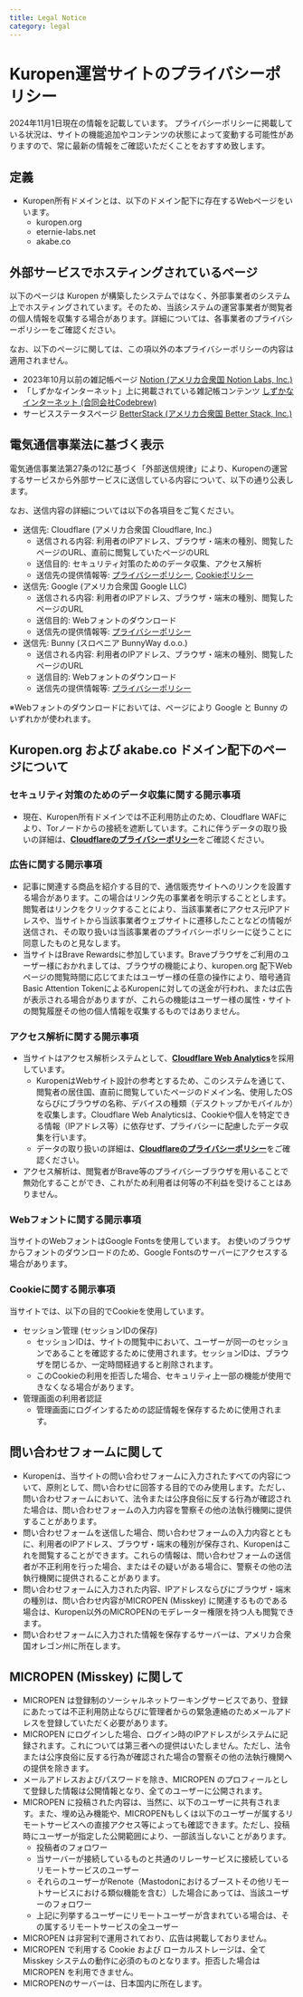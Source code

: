 ```yaml
---
title: Legal Notice
category: legal
---
```


# Kuropen運営サイトのプライバシーポリシー

2024年11月1日現在の情報を記載しています。 プライバシーポリシーに掲載している状況は、サイトの機能追加やコンテンツの状態によって変動する可能性がありますので、常に最新の情報をご確認いただくことをおすすめ致します。

## 定義

- Kuropen所有ドメインとは、以下のドメイン配下に存在するWebページをいいます。
    - kuropen.org
    - eternie-labs.net
    - akabe.co

## 外部サービスでホスティングされているページ

以下のページは Kuropen が構築したシステムではなく、外部事業者のシステム上でホスティングされています。そのため、当該システムの運営事業者が閲覧者の個人情報を収集する場合があります。詳細については、各事業者のプライバシーポリシーをご確認ください。

なお、以下のページに関しては、この項以外の本プライバシーポリシーの内容は適用されません。

- 2023年10月以前の雑記帳ページ
[Notion (アメリカ合衆国 Notion Labs, Inc.)](https://www.notion.so/Privacy-Policy-3468d120cf614d4c9014c09f6adc9091?pvs=21)
- 「しずかなインターネット」上に掲載されている雑記帳コンテンツ
[しずかなインターネット (合同会社Codebrew)](https://sizu.me/terms?tab=privacy)
- サービスステータスページ
[BetterStack (アメリカ合衆国 Better Stack, Inc.)](https://betterstack.com/privacy)

## 電気通信事業法に基づく表示

電気通信事業法第27条の12に基づく「外部送信規律」により、Kuropenの運営するサービスから外部サービスに送信している内容について、以下の通り公表します。

なお、送信内容の詳細については以下の各項目をご覧ください。

- 送信先: Cloudflare (アメリカ合衆国 Cloudflare, Inc.)
    - 送信される内容: 利用者のIPアドレス、ブラウザ・端末の種別、閲覧したページのURL、直前に閲覧していたページのURL
    - 送信目的: セキュリティ対策のためのデータ収集、アクセス解析
    - 送信先の提供情報等: [プライバシーポリシー](https://www.cloudflare.com/ja-jp/privacypolicy/), [Cookieポリシー](https://www.cloudflare.com/ja-jp/cookie-policy/)
- 送信先: Google (アメリカ合衆国 Google LLC)
    - 送信される内容: 利用者のIPアドレス、ブラウザ・端末の種別、閲覧したページのURL
    - 送信目的: Webフォントのダウンロード
    - 送信先の提供情報等: [プライバシーポリシー](https://policies.google.com/privacy?hl=ja&fg=1)
- 送信先: Bunny (スロベニア BunnyWay d.o.o.)
    - 送信される内容: 利用者のIPアドレス、ブラウザ・端末の種別、閲覧したページのURL
    - 送信目的: Webフォントのダウンロード
    - 送信先の提供情報等: [プライバシーポリシー](https://bunny.net/privacy/)

※Webフォントのダウンロードにおいては、ページにより Google と Bunny のいずれかが使われます。

## **Kuropen.org および akabe.co ドメイン配下のページについて**

### セキュリティ対策のためのデータ収集に関する開示事項

- 現在、Kuropen所有ドメインでは不正利用防止のため、Cloudflare WAFにより、Torノードからの接続を遮断しています。これに伴うデータの取り扱いの詳細は、[**Cloudflareのプライバシーポリシー**](https://www.cloudflare.com/privacypolicy/)をご確認ください。

### **広告に関する開示事項**

- 記事に関連する商品を紹介する目的で、通信販売サイトへのリンクを設置する場合があります。この場合はリンク先の事業者を明示することとします。閲覧者はリンクをクリックすることにより、当該事業者にアクセス元IPアドレスや、当サイトから当該事業者ウェブサイトに遷移したことなどの情報が送信され、その取り扱いは当該事業者のプライバシーポリシーに従うことに同意したものと見なします。
- 当サイトはBrave Rewardsに参加しています。Braveブラウザをご利用のユーザー様におかれましては、ブラウザの機能により、kuropen.org 配下Webページの閲覧時間に応じてまたはユーザー様の任意の操作により、暗号通貨 Basic Attention TokenによるKuropenに対しての送金が行われ、または広告が表示される場合がありますが、これらの機能はユーザー様の属性・サイトの閲覧履歴その他の個人情報を収集するものではありません。

### **アクセス解析に関する開示事項**

- 当サイトはアクセス解析システムとして、[**Cloudflare Web Analytics**](https://www.cloudflare.com/web-analytics/)を採用しています。
    - KuropenはWebサイト設計の参考とするため、このシステムを通じて、閲覧者の居住国、直前に閲覧していたページのドメイン名、使用したOSならびにブラウザの名称、デバイスの種類（デスクトップかモバイルか）を収集します。Cloudflare Web Analyticsは、Cookieや個人を特定できる情報（IPアドレス等）に依存せず、プライバシーに配慮したデータ収集を行います。
    - データの取り扱いの詳細は、[**Cloudflareのプライバシーポリシー**](https://www.cloudflare.com/privacypolicy/)をご確認ください。
- アクセス解析は、閲覧者がBrave等のプライバシーブラウザを用いることで無効化することができ、これがため利用者は何等の不利益を受けることはありません。

### **Webフォントに関する開示事項**

当サイトのWebフォントはGoogle Fontsを使用しています。 お使いのブラウザからフォントのダウンロードのため、Google Fontsのサーバーにアクセスする場合があります。

### **Cookieに関する開示事項**

当サイトでは、以下の目的でCookieを使用しています。

- セッション管理 (セッションIDの保存)
  - セッションIDは、サイトの閲覧中において、ユーザーが同一のセッションであることを確認するために使用されます。セッションIDは、ブラウザを閉じるか、一定時間経過すると削除されます。
  - このCookieの利用を拒否した場合、セキュリティ上一部の機能が使用できなくなる場合があります。
- 管理画面の利用者認証
  - 管理画面にログインするための認証情報を保存するために使用されます。

## **問い合わせフォームに関して**

- Kuropenは、当サイトの問い合わせフォームに入力されたすべての内容について、原則として、問い合わせに回答する目的でのみ使用します。ただし、問い合わせフォームにおいて、法令または公序良俗に反する行為が確認された場合は、問い合わせフォームの入力内容を警察その他の法執行機関に提供することがあります。
- 問い合わせフォームを送信した場合、問い合わせフォームの入力内容とともに、利用者のIPアドレス、ブラウザ・端末の種別が保存され、Kuropenはこれを閲覧することができます。これらの情報は、問い合わせフォームの送信者が不正利用を行った場合、またはその疑いがある場合に、警察その他の法執行機関に提供されることがあります。
- 問い合わせフォームに入力された内容、IPアドレスならびにブラウザ・端末の種別は、問い合わせ内容がMICROPEN (Misskey) に関連するものである場合は、Kuropen以外のMICROPENのモデレーター権限を持つ人も閲覧できます。
- 問い合わせフォームに入力された情報を保存するサーバーは、アメリカ合衆国オレゴン州に所在します。

## **MICROPEN (Misskey) に関して**

- MICROPEN は登録制のソーシャルネットワーキングサービスであり、登録にあたっては不正利用防止ならびに管理者からの緊急連絡のためメールアドレスを登録していただく必要があります。
- MICROPEN にログインした場合、ログイン時のIPアドレスがシステムに記録されます。これについては第三者への提供はいたしません。ただし、法令または公序良俗に反する行為が確認された場合の警察その他の法執行機関への提供を除きます。
- メールアドレスおよびパスワードを除き、MICROPEN のプロフィールとして登録した情報は公開情報となり、全てのユーザーに公開されます。
- MICROPEN に投稿された内容は、当然に、以下のユーザーに共有されます。また、埋め込み機能や、MICROPENもしくは以下のユーザーが属するリモートサービスへの直接アクセス等によっても確認できます。ただし、投稿時にユーザーが指定した公開範囲により、一部該当しないことがあります。
    - 投稿者のフォロワー
    - 当サーバーが接続しているものと共通のリレーサービスに接続しているリモートサービスのユーザー
    - それらのユーザーがRenote（Mastodonにおけるブーストその他リモートサービスにおける類似機能を含む）した場合にあっては、当該ユーザーのフォロワー
    - 上記に列挙するユーザーにリモートユーザーが含まれている場合は、その属するリモートサービスの全ユーザー
- MICROPEN は非営利で運用されており、広告は掲載しておりません。
- MICROPEN で利用する Cookie および ローカルストレージは、全て Misskey システムの動作に必須のものとなります。拒否した場合は MICROPEN を利用できません。
- MICROPENのサーバーは、日本国内に所在します。
